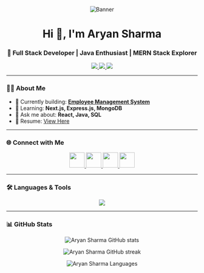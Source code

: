 <!-- Banner -->
<p align="center">
  <img src="https://raw.githubusercontent.com/ryana3112/<assets>/main/assets/banner.png" alt="Banner" />
</p>




<h1 align="center">Hi 👋, I'm Aryan Sharma</h1>
<h3 align="center">🚀 Full Stack Developer | Java Enthusiast | MERN Stack Explorer</h3>

<p align="center">
  <a href="https://github.com/ryana3112?tab=followers">
    <img src="https://img.shields.io/github/followers/ryana3112?label=Followers&style=for-the-badge&logo=github&color=0e75b6" />
  </a>
  <a href="mailto:aryan.theceo@gmail.com">
    <img src="https://img.shields.io/badge/Email-Me-blue?style=for-the-badge&logo=gmail" />
  </a>
  <a href="https://aryan-portfolio03.lovable.app/">
    <img src="https://img.shields.io/badge/Portfolio-Website-orange?style=for-the-badge&logo=vercel" />
  </a>
</p>

---

### 👨‍💻 About Me  
- 🔭 Currently building: **[Employee Management System](https://github.com/ryana3112/EmployeeManagementSystem)**  
- 🌱 Learning: **Next.js, Express.js, MongoDB**  
- 💬 Ask me about: **React, Java, SQL**  
- 📄 Resume: [View Here](https://drive.google.com/file/d/1NMd0OwPW1L0ZeocWzhf6ymIBjalccMNm/view?usp=drive_link)  

---

### 🌐 Connect with Me  
<p align="center">
  <a href="https://twitter.com/r_yan_sh" target="_blank">
    <img src="https://skillicons.dev/icons?i=twitter" height="40" />
  </a>
  <a href="https://linkedin.com/in/aryan-sharma-174b1a264" target="_blank">
    <img src="https://skillicons.dev/icons?i=linkedin" height="40" />
  </a>
  <a href="https://leetcode.com/ryana3112" target="_blank">
    <img src="https://raw.githubusercontent.com/rahuldkjain/github-profile-readme-generator/master/src/images/icons/Social/leet-code.svg" height="40" />
  </a>
  <a href="https://auth.geeksforgeeks.org/user/aryant09sy" target="_blank">
    <img src="https://img.shields.io/badge/GeeksforGeeks-0F9D58?style=for-the-badge&logo=geeksforgeeks&logoColor=white" height="40" />
  </a>
</p>

---

### 🛠️ Languages & Tools  
<p align="center">
  <img src="https://skillicons.dev/icons?i=java,js,react,nextjs,nodejs,express,mongodb,mysql,postgres,html,css,spring,git" />
</p>

---

### 📊 GitHub Stats  
<p align="center">
  <img src="https://github-readme-stats.vercel.app/api?username=ryana3112&show_icons=true&theme=radical" alt="Aryan Sharma GitHub stats" />
</p>

<p align="center">
  <img src="https://github-readme-streak-stats.herokuapp.com/?user=ryana3112&theme=radical" alt="Aryan Sharma GitHub streak" />
</p>

<p align="center">
  <img src="https://github-readme-stats.vercel.app/api/top-langs?username=ryana3112&show_icons=true&locale=en&layout=compact&theme=radical" alt="Aryan Sharma Languages" />
</p>
